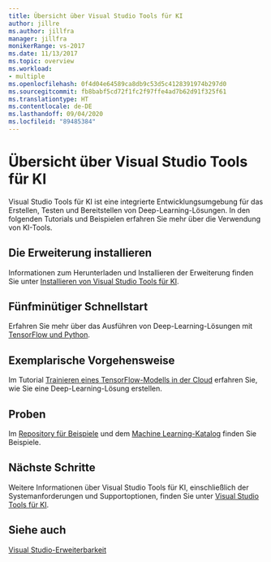 ```yaml
---
title: Übersicht über Visual Studio Tools für KI
author: jillre
ms.author: jillfra
manager: jillfra
monikerRange: vs-2017
ms.date: 11/13/2017
ms.topic: overview
ms.workload:
- multiple
ms.openlocfilehash: 0f4d04e64589ca8db9c53d5c4128391974b297d0
ms.sourcegitcommit: fb8babf5cd72f1fc2f97ffe4ad7b62d91f325f61
ms.translationtype: HT
ms.contentlocale: de-DE
ms.lasthandoff: 09/04/2020
ms.locfileid: "89485384"
---
```

# <a name="overview-of-visual-studio-tools-for-ai"></a>Übersicht über Visual Studio Tools für KI

Visual Studio Tools für KI ist eine integrierte Entwicklungsumgebung für das Erstellen, Testen und Bereitstellen von Deep-Learning-Lösungen. In den folgenden Tutorials und Beispielen erfahren Sie mehr über die Verwendung von KI-Tools.

## <a name="install-the-extension"></a>Die Erweiterung installieren

Informationen zum Herunterladen und Installieren der Erweiterung finden Sie unter [Installieren von Visual Studio Tools für KI](installation.md).

## <a name="5-minute-quickstart"></a>Fünfminütiger Schnellstart 

Erfahren Sie mehr über das Ausführen von Deep-Learning-Lösungen mit [TensorFlow und Python](tensorflow-local.md).

## <a name="step-by-step-tutorial"></a>Exemplarische Vorgehensweise

Im Tutorial [Trainieren eines TensorFlow-Modells in der Cloud](tensorflow-vm.md) erfahren Sie, wie Sie eine Deep-Learning-Lösung erstellen.

## <a name="samples"></a>Proben

Im [Repository für Beispiele](https://github.com/Microsoft/samples-for-ai) und dem [Machine Learning-Katalog](https://gallery.cortanaintelligence.com/projects) finden Sie Beispiele.

## <a name="next-steps"></a>Nächste Schritte

Weitere Informationen über Visual Studio Tools für KI, einschließlich der Systemanforderungen und Supportoptionen, finden Sie unter [Visual Studio Tools für KI](about-ai-tools.md).

## <a name="see-also"></a>Siehe auch
[Visual Studio-Erweiterbarkeit](../extensibility/index.yml?view=vs-2017)